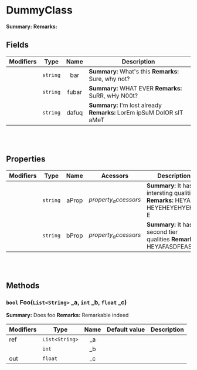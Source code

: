 
# DummyClass

**Summary:** 
**Remarks:** 

## Fields

|Modifiers            |Type          | Name         | Description
|---------------------|--------------|:------------:|------------
|  | `string` | bar | **Summary:** What's this  **Remarks:** Sure, why not? 
|  | `string` | fubar | **Summary:** WHAT EVER  **Remarks:** SuRR, wHy N00t? 
|  | `string` | dafuq | **Summary:** I'm lost already  **Remarks:** LorEm ipSuM DolOR sIT aMeT 

<br/>
<br/>

## Properties

|Modifiers            | Type            | Name            | Acessors             | Description
|---------------------|-----------------|:---------------:|----------------------|------------
| | `string` | aProp | $property_accessors$ | **Summary:** It has intersting qualities  **Remarks:** HEYA E HEYEHEYEHYEHYA E 
| | `string` | bProp | $property_accessors$ | **Summary:** It has second tier qualities  **Remarks:** HEYAFASDFEAS 

<br/>
<br/>

## Methods


### **`bool` Foo(`List<String>` _a, `int` _b, `float` _c)**

**Summary:** Does foo 
**Remarks:** Remarkable indeed 

| Modifiers       | Type             | Name             | Default value | Description
|-----------------|------------------|:----------------:|---------------|------------
| ref  |`List<String>` | \_a | ` ` | 
|  |`int` | \_b | ` ` | 
| out  |`float` | \_c | ` ` | 

<br/>
<br/>


